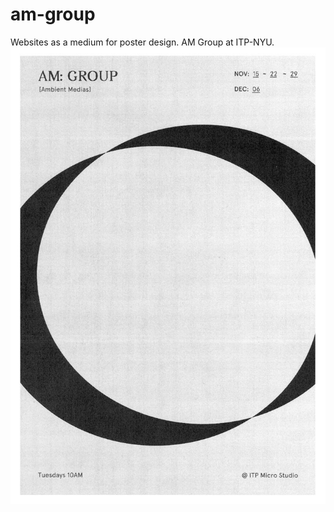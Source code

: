 # am-group
Websites as a medium for poster design. AM Group at ITP-NYU.
![Alt text](/Fall-2016/01.jpg "First Poster")
